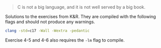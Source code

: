 >C is not a big language, and it is not well served by a big book.

Solutions to the exercises from K&R. They are compiled with the following flags and should not produce any warnings.
```sh
clang -std=c17 -Wall -Wextra -pedantic
```

Exercise 4-5 and 4-6 also requires the `-lm` flag to compile.
